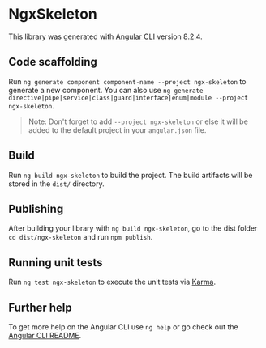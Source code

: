 # NgxSkeleton

This library was generated with [Angular CLI](https://github.com/angular/angular-cli) version 8.2.4.

## Code scaffolding

Run `ng generate component component-name --project ngx-skeleton` to generate a new component. You can also use `ng generate directive|pipe|service|class|guard|interface|enum|module --project ngx-skeleton`.
> Note: Don't forget to add `--project ngx-skeleton` or else it will be added to the default project in your `angular.json` file. 

## Build

Run `ng build ngx-skeleton` to build the project. The build artifacts will be stored in the `dist/` directory.

## Publishing

After building your library with `ng build ngx-skeleton`, go to the dist folder `cd dist/ngx-skeleton` and run `npm publish`.

## Running unit tests

Run `ng test ngx-skeleton` to execute the unit tests via [Karma](https://karma-runner.github.io).

## Further help

To get more help on the Angular CLI use `ng help` or go check out the [Angular CLI README](https://github.com/angular/angular-cli/blob/master/README.md).
